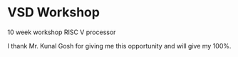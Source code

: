 # VSD Workshop

10 week workshop RISC V processor



I thank Mr. Kunal Gosh for giving me this opportunity and will give my 100%. 

